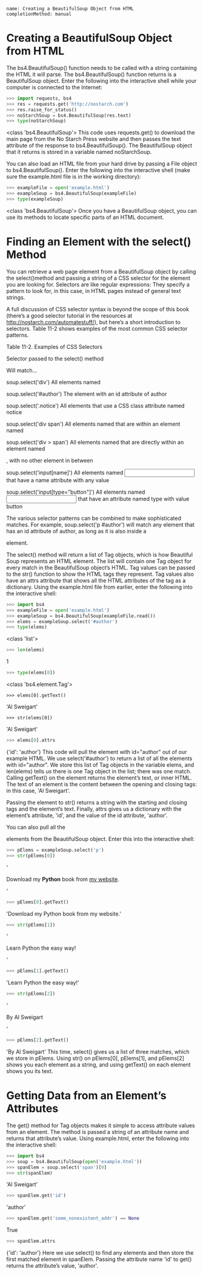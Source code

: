 ```ngMeta
name: Creating a BeautifulSoup Object from HTML
completionMethod: manual
```
# Creating a BeautifulSoup Object from HTML
The bs4.BeautifulSoup() function needs to be called with a string containing the HTML it will parse. The bs4.BeautifulSoup() function returns is a BeautifulSoup object. Enter the following into the interactive shell while your computer is connected to the Internet:

```python
>>> import requests, bs4
>>> res = requests.get('http://nostarch.com')
>>> res.raise_for_status()
>>> noStarchSoup = bs4.BeautifulSoup(res.text)
>>> type(noStarchSoup)
```
<class 'bs4.BeautifulSoup'>
This code uses requests.get() to download the main page from the No Starch Press website and then passes the text attribute of the response to bs4.BeautifulSoup(). The BeautifulSoup object that it returns is stored in a variable named noStarchSoup.

You can also load an HTML file from your hard drive by passing a File object to bs4.BeautifulSoup(). Enter the following into the interactive shell (make sure the example.html file is in the working directory):

```python
>>> exampleFile = open('example.html')
>>> exampleSoup = bs4.BeautifulSoup(exampleFile)
>>> type(exampleSoup)
```
<class 'bs4.BeautifulSoup'>
Once you have a BeautifulSoup object, you can use its methods to locate specific parts of an HTML document.

# Finding an Element with the select() Method
You can retrieve a web page element from a BeautifulSoup object by calling the select()method and passing a string of a CSS selector for the element you are looking for. Selectors are like regular expressions: They specify a pattern to look for, in this case, in HTML pages instead of general text strings.

A full discussion of CSS selector syntax is beyond the scope of this book (there’s a good selector tutorial in the resources at http://nostarch.com/automatestuff/), but here’s a short introduction to selectors. Table 11-2 shows examples of the most common CSS selector patterns.

Table 11-2. Examples of CSS Selectors

Selector passed to the select() method

Will match...

soup.select('div')							All elements named <div>

soup.select('#author')						The element with an id attribute of author

soup.select('.notice')						All elements that use a CSS class attribute named notice

soup.select('div span')						All elements named <span> that are within an element named <div>

soup.select('div > span')					All elements named <span> that are directly within an element named <div>, with no other element in between

soup.select('input[name]')					All elements named <input> that have a name attribute with any value

soup.select('input[type="button"]')			All elements named <input> that have an attribute named type with value button

The various selector patterns can be combined to make sophisticated matches. For example, soup.select('p #author') will match any element that has an id attribute of author, as long as it is also inside a <p> element.

The select() method will return a list of Tag objects, which is how Beautiful Soup represents an HTML element. The list will contain one Tag object for every match in the BeautifulSoup object’s HTML. Tag values can be passed to the str() function to show the HTML tags they represent. Tag values also have an attrs attribute that shows all the HTML attributes of the tag as a dictionary. Using the example.html file from earlier, enter the following into the interactive shell:

```python
>>> import bs4
>>> exampleFile = open('example.html')
>>> exampleSoup = bs4.BeautifulSoup(exampleFile.read())
>>> elems = exampleSoup.select('#author')
>>> type(elems)
```
<class 'list'>
```python
>>> len(elems)
```
1
```python
>>> type(elems[0])
```
<class 'bs4.element.Tag'>
```
>>> elems[0].getText()
```
'Al Sweigart'
```
>>> str(elems[0])
```
'<span id="author">Al Sweigart</span>'
```python
>>> elems[0].attrs
```
{'id': 'author'}
This code will pull the element with id="author" out of our example HTML. We use select('#author') to return a list of all the elements with id="author". We store this list of Tag objects in the variable elems, and len(elems) tells us there is one Tag object in the list; there was one match. Calling getText() on the element returns the element’s text, or inner HTML. The text of an element is the content between the opening and closing tags: in this case, 'Al Sweigart'.

Passing the element to str() returns a string with the starting and closing tags and the element’s text. Finally, attrs gives us a dictionary with the element’s attribute, 'id', and the value of the id attribute, 'author'.

You can also pull all the <p> elements from the BeautifulSoup object. Enter this into the interactive shell:

```python
>>> pElems = exampleSoup.select('p')
>>> str(pElems[0])
```
'<p>Download my <strong>Python</strong> book from <a href="http://
inventwithpython.com">my website</a>.</p>'
```python
>>> pElems[0].getText()
```
'Download my Python book from my website.'
```python
>>> str(pElems[1])
```
'<p class="slogan">Learn Python the easy way!</p>'
```python
>>> pElems[1].getText()
```
'Learn Python the easy way!'
```python
>>> str(pElems[2])
```
'<p>By <span id="author">Al Sweigart</span></p>'
```python
>>> pElems[2].getText()
```
'By Al Sweigart'
This time, select() gives us a list of three matches, which we store in pElems. Using str() on pElems[0], pElems[1], and pElems[2] shows you each element as a string, and using getText() on each element shows you its text.
# Getting Data from an Element’s Attributes
The get() method for Tag objects makes it simple to access attribute values from an element. The method is passed a string of an attribute name and returns that attribute’s value. Using example.html, enter the following into the interactive shell:

```python
>>> import bs4
>>> soup = bs4.BeautifulSoup(open('example.html'))
>>> spanElem = soup.select('span')[0]
>>> str(spanElem)
```
'<span id="author">Al Sweigart</span>'
```python
>>> spanElem.get('id')
```
'author'
```python
>>> spanElem.get('some_nonexistent_addr') == None
```
True
```python
>>> spanElem.attrs
```
{'id': 'author'}
Here we use select() to find any <span> elements and then store the first matched element in spanElem. Passing the attribute name 'id' to get() returns the attribute’s value, 'author'.